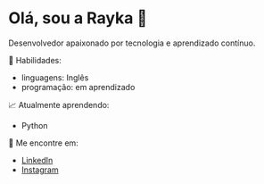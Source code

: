 # Olá, sou a Rayka 👋

Desenvolvedor apaixonado por tecnologia e aprendizado contínuo.

🚀 Habilidades:
- linguagens: Inglês
- programação: em aprendizado

📈 Atualmente aprendendo:
- Python

📧 Me encontre em:
- [LinkedIn](https://www.linkedin.com/in/rayane-lima-80b812381/)
- [Instagram](https://instagram.com/r.anevr)
